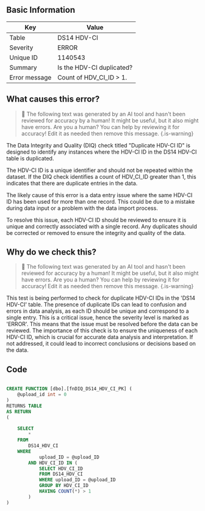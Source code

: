## Basic Information
| Key         | Value          |
|-------------|----------------|
| Table       | DS14 HDV-CI |
| Severity    | ERROR |
| Unique ID   | 1140543   |
| Summary     | Is the HDV-CI duplicated? |
| Error message | Count of HDV_CI_ID > 1. |

## What causes this error?

> :robot: The following text was generated by an AI tool and hasn't been reviewed for accuracy by a human! It might be useful, but it also might have errors. Are you a human? You can help by reviewing it for accuracy! Edit it as needed then remove this message.
{.is-warning}

The Data Integrity and Quality (DIQ) check titled "Duplicate HDV-CI ID" is designed to identify any instances where the HDV-CI ID in the DS14 HDV-CI table is duplicated. 

The HDV-CI ID is a unique identifier and should not be repeated within the dataset. If the DIQ check identifies a count of HDV_CI_ID greater than 1, this indicates that there are duplicate entries in the data.

The likely cause of this error is a data entry issue where the same HDV-CI ID has been used for more than one record. This could be due to a mistake during data input or a problem with the data import process.

To resolve this issue, each HDV-CI ID should be reviewed to ensure it is unique and correctly associated with a single record. Any duplicates should be corrected or removed to ensure the integrity and quality of the data.
## Why do we check this?

> :robot: The following text was generated by an AI tool and hasn't been reviewed for accuracy by a human! It might be useful, but it also might have errors. Are you a human? You can help by reviewing it for accuracy! Edit it as needed then remove this message.
{.is-warning}

This test is being performed to check for duplicate HDV-CI IDs in the 'DS14 HDV-CI' table. The presence of duplicate IDs can lead to confusion and errors in data analysis, as each ID should be unique and correspond to a single entry. This is a critical issue, hence the severity level is marked as 'ERROR'. This means that the issue must be resolved before the data can be reviewed. The importance of this check is to ensure the uniqueness of each HDV-CI ID, which is crucial for accurate data analysis and interpretation. If not addressed, it could lead to incorrect conclusions or decisions based on the data.
## Code

```sql

CREATE FUNCTION [dbo].[fnDIQ_DS14_HDV_CI_PK] (
	@upload_id int = 0
)
RETURNS TABLE
AS RETURN
(
	
	SELECT 
		*
	FROM 
		DS14_HDV_CI
	WHERE 
			upload_ID = @upload_ID 
		AND HDV_CI_ID IN (
			SELECT HDV_CI_ID 
			FROM DS14_HDV_CI 
			WHERE upload_ID = @upload_ID 
			GROUP BY HDV_CI_ID 
			HAVING COUNT(*) > 1
		)
)
```
